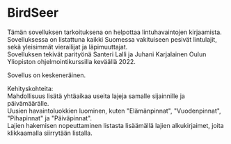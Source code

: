 # BirdSeer

Tämän sovelluksen tarkoituksena on helpottaa lintuhavaintojen kirjaamista.  
Sovelluksessa on listattuna kaikki Suomessa vakituiseen pesivät lintulajit, sekä yleisimmät vierailijat ja läpimuuttajat.  
Sovelluksen tekivät parityönä Santeri Lalli ja Juhani Karjalainen Oulun Yliopiston ohjelmointikurssilla keväällä 2022.  

Sovellus on keskeneräinen.

Kehityskohteita:  
Mahdollisuus lisätä yhtäaikaa useita lajeja samalle sijainnille ja päivämäärälle.  
Uusien havaintoluokkien luominen, kuten "Elämänpinnat", "Vuodenpinnat", "Pihapinnat" ja "Päiväpinnat".  
Lajien hakemisen nopeuttaminen listasta lisäämällä lajien alkukirjaimet, joita klikkaamalla siirrytään listalla.  
